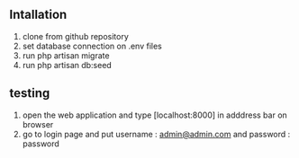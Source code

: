 

## Intallation
1. clone from github repository
2. set database connection on .env files
3. run php artisan migrate
4. run php artisan db:seed

## testing
1. open the web application and type [localhost:8000] in adddress bar on browser
2. go to login page and put username : admin@admin.com and password : password 
